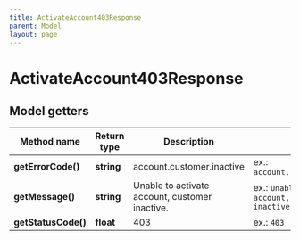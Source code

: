 ```yaml
---
title: ActivateAccount403Response
parent: Model
layout: page
---
```


# ActivateAccount403Response

## Model getters

Method name | Return type | Description | Notes
------------ | ------------- | ------------- | -------------
**getErrorCode()** | **string** | account.customer.inactive | ex.: `account.customer.inactive`
**getMessage()** | **string** | Unable to activate account, customer inactive. | ex.: `Unable to activate account, customer inactive.`
**getStatusCode()** | **float** | 403 | ex.: `403`

